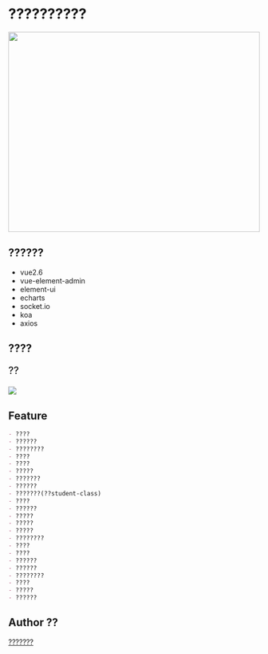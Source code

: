 <h1>??????????</h1>

<p text-aligin="center">
  <img width="100%" height="400" src="https://image.yangxiansheng.top/img/d1d7b033-d75e-4cd6-ae39-fcd5f1c0a7c5.jpg?imagelist"/>
  </p>



## ??????
- vue2.6
- vue-element-admin
- element-ui
- echarts
- socket.io
- koa
- axios

## ????

<p style="font-size:20px;font-weight:500;">??</p>

![](https://image.yangxiansheng.top/img/20200611002243.png?imagelist)


## Feature

```markdown
- ????
- ??????
- ????????
- ????
- ????
- ????? 
- ???????
- ??????
- ???????(??student-class)
- ????
- ??????
- ????? 
- ????? 
- ????? 
- ????????
- ????
- ????
- ??????
- ??????
- ????????
- ????
- ?????
- ??????
```
## Author ??
[???????](https://github.com/251205668)
